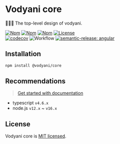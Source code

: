 # Vodyani core

👩🏻‍🚀 The top-level design of vodyani.

[![Npm](https://img.shields.io/npm/v/@vodyani/core/latest.svg)](https://www.npmjs.com/package/@vodyani/core)
[![Npm](https://img.shields.io/npm/v/@vodyani/core/beta.svg)](https://www.npmjs.com/package/@vodyani/core)
[![Npm](https://img.shields.io/npm/dm/@vodyani/core)](https://www.npmjs.com/package/@vodyani/core)
[![License](https://img.shields.io/github/license/vodyani/core)](LICENSE)
<br>
[![codecov](https://codecov.io/gh/vodyani/core/branch/main/graph/badge.svg?token=YHBHSZH5PB)](https://codecov.io/gh/vodyani/core)
![Workflow](https://github.com/vodyani/core/actions/workflows/release.yml/badge.svg)
[![semantic-release: angular](https://img.shields.io/badge/semantic--release-angular-e10079?logo=semantic-release)](https://github.com/semantic-release/semantic-release)

## Installation

```sh
npm install @vodyani/core
```

## Recommendations
> [Get started with documentation](https://vodyani.vercel.app/docs/advanced/core)

- typescript `v4.6.x`
- node.js `v12.x` ~ `v16.x`

## License

Vodyani core is [MIT licensed](LICENSE).
